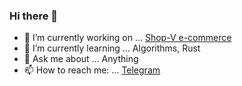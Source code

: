 ### Hi there 👋

- 🔭 I’m currently working on ... [Shop-V e-commerce](https://github.com/serzhan181/shop-v)
- 🌱 I’m currently learning ... Algorithms, Rust 
- 💬 Ask me about ... Anything
- 📫 How to reach me: ... [Telegram](https://t.me/serbaevvv)
